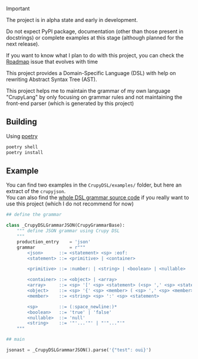 > [!Important]
> The project is in alpha state and early in development.
>
> Do not expect PyPI package, documentation (other than those present in
> docstrings) or complete examples at this stage (although planned for the
> next release).
>
> If you want to know what I plan to do with this project, you can check
> the [Roadmap](https://github.com/YannMagnin/CrupyDSL/issues/1) issue
> that evolves with time

This project provides a Domain-Specific Language (DSL) with help on
rewriting Abstract Syntax Tree (AST).

This project helps me to maintain the grammar of my own language "CrupyLang" by
only focusing on grammar rules and not maintaining the front-end parser
(which is generated by this project)

## Building

Using [poetry](https://python-poetry.org/)

```bash
poetry shell
poetry install
```

## Example

You can find two examples in the `CrupyDSL/examples/` folder, but here an extract of the `crupyjson`.<br>
You can also find the
[whole DSL grammar source code](https://github.com/YannMagnin/CrupyDSLParser/blob/master/CrupyDSL/crupydsl/grammar/_dsl/_parser/__init__.py#L69)
if you really want to use this project (which I do not recommend for now)

```python
## define the grammar

class _CrupyDSLGrammarJSON(CrupyGrammarBase):
    """ define JSON grammar using Crupy DSL
    """
    production_entry    = 'json'
    grammar             = r"""
        <json>      ::= <statement> <sp> :eof:
        <statement> ::= <primitive> | <container>

        <primitive> ::= :number: | <string> | <boolean> | <nullable>

        <container> ::= <object> | <array>
        <array>     ::= <sp> '[' <sp> <statement> (<sp> ',' <sp> <statement>)* <sp> ']' <sp>
        <object>    ::= <sp> '{' <sp> <member> ( <sp> ',' <sp> <member>)* <sp> '}' <sp>
        <member>    ::= <string> <sp> ':' <sp> <statement>

        <sp>        ::= (:space_newline:)*
        <boolean>   ::= 'true' | 'false'
        <nullable>  ::= 'null'
        <string>    ::= '"'...'"' | "'"..."'"
    """

## main

jsonast = _CrupyDSLGrammarJSON().parse('{"test": oui}')
```
